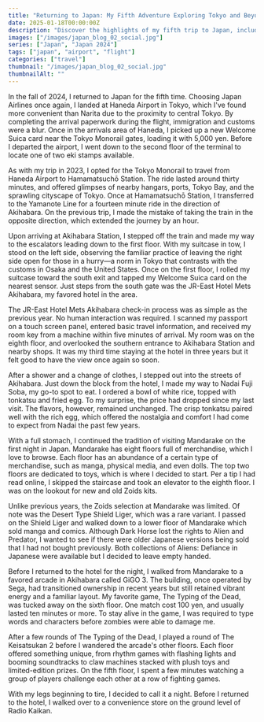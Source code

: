 ```yaml
---
title: "Returning to Japan: My Fifth Adventure Exploring Tokyo and Beyond"
date: 2025-01-18T00:00:00Z
description: "Discover the highlights of my fifth trip to Japan, including seamless travel through Haneda Airport, using the Welcome Suica card, and exploring Tokyo's top attractions."
images: ["/images/japan_blog_02_social.jpg"]
series: ["Japan", "Japan 2024"]
tags: ["japan", "airport", "flight"]
categories: ["travel"]
thumbnail: "/images/japan_blog_02_social.jpg"
thumbnailAlt: ""
---
```


In the fall of 2024, I returned to Japan for the fifth time. Choosing Japan Airlines once again, I landed at Haneda Airport in Tokyo, which I've found more convenient than Narita due to the proximity to central Tokyo. By completing the arrival paperwork during the flight, immigration and customs were a blur. Once in the arrivals area of Haneda, I picked up a new Welcome Suica card near the Tokyo Monorail gates, loading it with 5,000 yen. Before I departed the airport, I went down to the second floor of the terminal to locate one of two eki stamps available.

As with my trip in 2023, I opted for the Tokyo Monorail to travel from Haneda Airport to Hamamatsuchō Station. The ride lasted around thirty minutes, and offered glimpses of nearby hangars, ports, Tokyo Bay, and the sprawling cityscape of Tokyo. Once at Hamamatsuchō Station, I transferred to the Yamanote Line for a fourteen minute ride in the direction of Akihabara. On the previous trip, I made the mistake of taking the train in the opposite direction, which extended the journey by an hour.

Upon arriving at Akihabara Station, I stepped off the train and made my way to the escalators leading down to the first floor. With my suitcase in tow, I stood on the left side, observing the familiar practice of leaving the right side open for those in a hurry—a norm in Tokyo that contrasts with the customs in Osaka and the United States. Once on the first floor, I rolled my suitcase toward the south exit and tapped my Welcome Suica card on the nearest sensor. Just steps from the south gate was the JR-East Hotel Mets Akihabara, my favored hotel in the area.

The JR-East Hotel Mets Akihabara check-in process was as simple as the previous year. No human interaction was required. I scanned my passport on a touch screen panel, entered basic travel information, and received my room key from a machine within five minutes of arrival. My room was on the eighth floor, and overlooked the southern entrance to Akihabara Station and nearby shops. It was my third time staying at the hotel in three years but it felt good to have the view once again so soon.

After a shower and a change of clothes, I stepped out into the streets of Akihabara. Just down the block from the hotel, I made my way to Nadai Fuji Soba, my go-to spot to eat. I ordered a bowl of white rice, topped with tonkatsu and fried egg. To my surprise, the price had dropped since my last visit. The flavors, however, remained unchanged. The crisp tonkatsu paired well with the rich egg, which offered the nostalgia and comfort I had come to expect from Nadai the past few years.

With a full stomach, I continued the tradition of visiting Mandarake on the first night in Japan. Mandarake has eight floors full of merchandise, which I love to browse. Each floor has an abundance of a certain type of merchandise, such as manga, physical media, and even dolls. The top two floors are dedicated to toys, which is where I decided to start. Per a tip I had read online, I skipped the staircase and took an elevator to the eighth floor. I was on the lookout for new and old Zoids kits.

Unlike previous years, the Zoids selection at Mandarake was limited. Of note was the Desert Type Shield Liger, which was a rare variant. I passed on the Shield Liger and walked down to a lower floor of Mandarake which sold manga and comics. Although Dark Horse lost the rights to Alien and Predator, I wanted to see if there were older Japanese versions being sold that I had not bought previously. Both collections of Aliens: Defiance in Japanese were available but I decided to leave empty handed.

Before I returned to the hotel for the night, I walked from Mandarake to a favored arcade in Akihabara called GiGO 3. The building, once operated by Sega, had transitioned ownership in recent years but still retained vibrant energy and a familiar layout. My favorite game, The Typing of the Dead, was tucked away on the sixth floor. One match cost 100 yen, and usually lasted ten minutes or more. To stay alive in the game, I was required to type words and characters before zombies were able to damage me.

After a few rounds of The Typing of the Dead, I played a round of The Keisatsukan 2 before I wandered the arcade's other floors. Each floor offered something unique, from rhythm games with flashing lights and booming soundtracks to claw machines stacked with plush toys and limited-edition prizes. On the fifth floor, I spent a few minutes watching a group of players challenge each other at a row of fighting games.

With my legs beginning to tire, I decided to call it a night. Before I returned to the hotel, I walked over to a convenience store on the ground level of Radio Kaikan.
